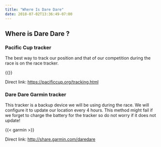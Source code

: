 ```yaml
---
title: "Where Is Dare Dare"
date: 2018-07-02T13:36:49-07:00
---
```


## Where is Dare Dare ?

### Pacific Cup tracker

The best way to track our position and that of our competition during the race
is on the race tracker.

{{<tracker>}}

Direct link: https://pacificcup.org/tracking.html

### Dare Dare Garmin tracker

This tracker is a backup device we will be using during the race. We will
configure it to update our location every 4 hours. This method might fail if we
forget to charge the battery for the tracker so do not worry if it does not
update!

{{< garmin >}}

Direct link: http://share.garmin.com/daredare
